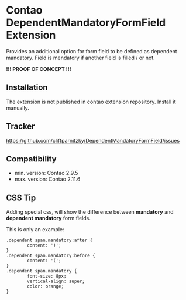Contao DependentMandatoryFormField Extension
============================================

Provides an additional option for form field to be defined as dependent mandatory. Field is mendatory if another field is filled / or not.

**!!! PROOF OF CONCEPT !!!**


Installation
------------

The extension is not published in contao extension repository.
Install it manually.


Tracker
-------

https://github.com/cliffparnitzky/DependentMandatoryFormField/issues


Compatibility
-------------

- min. version: Contao 2.9.5
- max. version: Contao 2.11.6


CSS Tip
-------

Adding special css, will show the difference between **mandatory** and **dependent mandatory** form fields.

This is only an example:

	.dependent span.mandatory:after {
			content: ')';
	}
	.dependent span.mandatory:before {
			content: '(';
	}
	.dependent span.mandatory {
			font-size: 8px;
			vertical-align: super;
			color: orange;
	}
